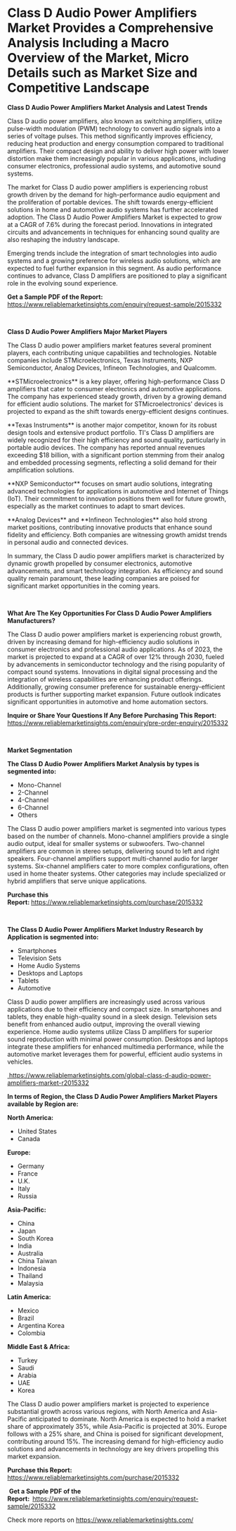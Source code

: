 <p><h1>Class D Audio Power Amplifiers Market Provides a Comprehensive Analysis Including a Macro Overview of the Market, Micro Details such as Market Size and Competitive Landscape</h1></p><p><strong>Class D Audio Power Amplifiers Market Analysis and Latest Trends</strong></p>
<p><p>Class D audio power amplifiers, also known as switching amplifiers, utilize pulse-width modulation (PWM) technology to convert audio signals into a series of voltage pulses. This method significantly improves efficiency, reducing heat production and energy consumption compared to traditional amplifiers. Their compact design and ability to deliver high power with lower distortion make them increasingly popular in various applications, including consumer electronics, professional audio systems, and automotive sound systems.</p><p>The market for Class D audio power amplifiers is experiencing robust growth driven by the demand for high-performance audio equipment and the proliferation of portable devices. The shift towards energy-efficient solutions in home and automotive audio systems has further accelerated adoption. The Class D Audio Power Amplifiers Market is expected to grow at a CAGR of 7.6% during the forecast period. Innovations in integrated circuits and advancements in techniques for enhancing sound quality are also reshaping the industry landscape. </p><p>Emerging trends include the integration of smart technologies into audio systems and a growing preference for wireless audio solutions, which are expected to fuel further expansion in this segment. As audio performance continues to advance, Class D amplifiers are positioned to play a significant role in the evolving sound experience.</p></p>
<p><strong>Get a Sample PDF of the Report:&nbsp;</strong> <a href="https://www.reliablemarketinsights.com/enquiry/request-sample/2015332?utm_campaign=2039&utm_medium=2&utm_source=Github&utm_content=ia&utm_term=11022025&utm_id=class-d-audio-power-amplifiers">https://www.reliablemarketinsights.com/enquiry/request-sample/2015332</a></p>
<p>&nbsp;</p>
<p><strong>Class D Audio Power Amplifiers Major Market Players</strong></p>
<p><p>The Class D audio power amplifiers market features several prominent players, each contributing unique capabilities and technologies. Notable companies include STMicroelectronics, Texas Instruments, NXP Semiconductor, Analog Devices, Infineon Technologies, and Qualcomm. </p><p>**STMicroelectronics** is a key player, offering high-performance Class D amplifiers that cater to consumer electronics and automotive applications. The company has experienced steady growth, driven by a growing demand for efficient audio solutions. The market for STMicroelectronics' devices is projected to expand as the shift towards energy-efficient designs continues.</p><p>**Texas Instruments** is another major competitor, known for its robust design tools and extensive product portfolio. TI's Class D amplifiers are widely recognized for their high efficiency and sound quality, particularly in portable audio devices. The company has reported annual revenues exceeding $18 billion, with a significant portion stemming from their analog and embedded processing segments, reflecting a solid demand for their amplification solutions.</p><p>**NXP Semiconductor** focuses on smart audio solutions, integrating advanced technologies for applications in automotive and Internet of Things (IoT). Their commitment to innovation positions them well for future growth, especially as the market continues to adapt to smart devices.</p><p>**Analog Devices** and **Infineon Technologies** also hold strong market positions, contributing innovative products that enhance sound fidelity and efficiency. Both companies are witnessing growth amidst trends in personal audio and connected devices.</p><p>In summary, the Class D audio power amplifiers market is characterized by dynamic growth propelled by consumer electronics, automotive advancements, and smart technology integration. As efficiency and sound quality remain paramount, these leading companies are poised for significant market opportunities in the coming years.</p></p>
<p>&nbsp;</p>
<p><strong>What Are The Key Opportunities For Class D Audio Power Amplifiers Manufacturers?</strong></p>
<p><p>The Class D audio power amplifiers market is experiencing robust growth, driven by increasing demand for high-efficiency audio solutions in consumer electronics and professional audio applications. As of 2023, the market is projected to expand at a CAGR of over 12% through 2030, fueled by advancements in semiconductor technology and the rising popularity of compact sound systems. Innovations in digital signal processing and the integration of wireless capabilities are enhancing product offerings. Additionally, growing consumer preference for sustainable energy-efficient products is further supporting market expansion. Future outlook indicates significant opportunities in automotive and home automation sectors.</p></p>
<p><strong>Inquire or Share Your Questions If Any Before Purchasing This Report:</strong> <a href="https://www.reliablemarketinsights.com/enquiry/pre-order-enquiry/2015332?utm_campaign=2039&utm_medium=2&utm_source=Github&utm_content=ia&utm_term=11022025&utm_id=class-d-audio-power-amplifiers">https://www.reliablemarketinsights.com/enquiry/pre-order-enquiry/2015332</a></p>
<p>&nbsp;</p>
<p><strong>Market Segmentation</strong></p>
<p><strong>The Class D Audio Power Amplifiers Market Analysis by types is segmented into:</strong></p>
<p><ul><li>Mono-Channel</li><li>2-Channel</li><li>4-Channel</li><li>6-Channel</li><li>Others</li></ul></p>
<p><p>The Class D audio power amplifiers market is segmented into various types based on the number of channels. Mono-channel amplifiers provide a single audio output, ideal for smaller systems or subwoofers. Two-channel amplifiers are common in stereo setups, delivering sound to left and right speakers. Four-channel amplifiers support multi-channel audio for larger systems. Six-channel amplifiers cater to more complex configurations, often used in home theater systems. Other categories may include specialized or hybrid amplifiers that serve unique applications.</p></p>
<p><strong>Purchase this Report:&nbsp;</strong><a href="https://www.reliablemarketinsights.com/purchase/2015332?utm_campaign=2039&utm_medium=2&utm_source=Github&utm_content=ia&utm_term=11022025&utm_id=class-d-audio-power-amplifiers">https://www.reliablemarketinsights.com/purchase/2015332</a></p>
<p>&nbsp;</p>
<p><strong>The Class D Audio Power Amplifiers Market Industry Research by Application is segmented into:</strong></p>
<p><ul><li>Smartphones</li><li>Television Sets</li><li>Home Audio Systems</li><li>Desktops and Laptops</li><li>Tablets</li><li>Automotive</li></ul></p>
<p><p>Class D audio power amplifiers are increasingly used across various applications due to their efficiency and compact size. In smartphones and tablets, they enable high-quality sound in a sleek design. Television sets benefit from enhanced audio output, improving the overall viewing experience. Home audio systems utilize Class D amplifiers for superior sound reproduction with minimal power consumption. Desktops and laptops integrate these amplifiers for enhanced multimedia performance, while the automotive market leverages them for powerful, efficient audio systems in vehicles.</p></p>
<p><a href="https://www.reliablemarketinsights.com/global-class-d-audio-power-amplifiers-market-r2015332?utm_campaign=2039&utm_medium=2&utm_source=Github&utm_content=ia&utm_term=11022025&utm_id=class-d-audio-power-amplifiers">&nbsp;https://www.reliablemarketinsights.com/global-class-d-audio-power-amplifiers-market-r2015332</a></p>
<p><strong>In terms of Region, the Class D Audio Power Amplifiers Market Players available by Region are:</strong></p>
<p>
    <p> <strong> North America: </strong>
        <ul>
            <li>United States</li>
            <li>Canada</li>
        </ul>
        </p> 
    <p> <strong> Europe: </strong>
        <ul>
            <li>Germany</li>
            <li>France</li>
            <li>U.K.</li>
            <li>Italy</li>
            <li>Russia</li>
        </ul>
        </p> 
    <p> <strong> Asia-Pacific: </strong>
        <ul>
            <li>China</li>
            <li>Japan</li>
            <li>South Korea</li>
            <li>India</li>
            <li>Australia</li>
            <li>China Taiwan</li>
            <li>Indonesia</li>
            <li>Thailand</li>
            <li>Malaysia</li>
        </ul>
        </p> 
    <p> <strong> Latin America: </strong>
        <ul>
            <li>Mexico</li>
            <li>Brazil</li>
            <li>Argentina Korea</li>
            <li>Colombia</li>
        </ul>
        </p> 
    <p> <strong> Middle East & Africa: </strong>
        <ul>
            <li>Turkey</li>
            <li>Saudi</li>
            <li>Arabia</li>
            <li>UAE</li>
            <li>Korea</li>
        </ul>
    </p>
    </p>
<p><p>The Class D audio power amplifiers market is projected to experience substantial growth across various regions, with North America and Asia-Pacific anticipated to dominate. North America is expected to hold a market share of approximately 35%, while Asia-Pacific is projected at 30%. Europe follows with a 25% share, and China is poised for significant development, contributing around 15%. The increasing demand for high-efficiency audio solutions and advancements in technology are key drivers propelling this market expansion.</p></p>
<p><strong>Purchase this Report: </strong><a href="https://www.reliablemarketinsights.com/purchase/2015332?utm_campaign=2039&utm_medium=2&utm_source=Github&utm_content=ia&utm_term=11022025&utm_id=class-d-audio-power-amplifiers">https://www.reliablemarketinsights.com/purchase/2015332</a></p>
<p>&nbsp;<strong>Get a Sample PDF of the Report:&nbsp;&nbsp;</strong><a href="https://www.reliablemarketinsights.com/enquiry/request-sample/2015332?utm_campaign=2039&utm_medium=2&utm_source=Github&utm_content=ia&utm_term=11022025&utm_id=class-d-audio-power-amplifiers">https://www.reliablemarketinsights.com/enquiry/request-sample/2015332</a></p>
<p><strong></strong></p>
<p>Check more reports on <a href="https://www.reliablemarketinsights.com/?utm_campaign=2039&utm_medium=2&utm_source=Github&utm_content=ia&utm_term=11022025&utm_id=class-d-audio-power-amplifiers">https://www.reliablemarketinsights.com/</a></p>